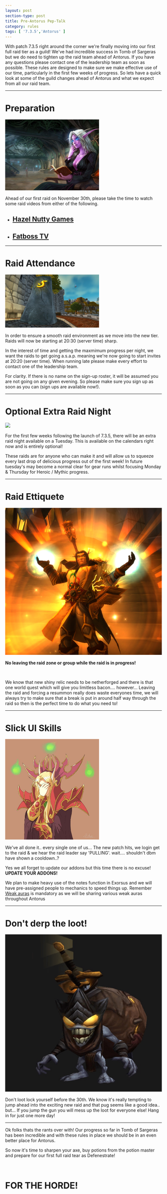 ```yaml
---
layout: post
section-type: post
title: Pre-Antorus Pep-Talk
category: rules
tags: [ '7.3.5','Antorus' ]
---
```



<p class="lead">With patch 7.3.5 right around the corner we're finally moving into our first full raid tier as a guild! We've had incredible success in Tomb of Sargeras but we do need to tighten up the raid team ahead of Antorus. If you have any questions please contact one of the leadership team as soon as possible. These rules are designed to make sure we make effective use of our time, particularly in the first few weeks of progress.
So lets have a quick look at some of the guild changes ahead of Antorus and what we expect from all our raid team.
</p>
<div class="container">
	<hr>
	<h1>Preparation</h1>
	<div class="row">
		<!--src =????? -->
		<img class="img img-responsive" style="max-width: 60% !important" src="/img/voss.jpg"/>
		<p>Ahead of our first raid on November 30th, please take the time to watch some raid videos from either of the following.</p>
		<ul class="list-group">
			<li class="list-group-item"><h2><a href="https://www.youtube.com/channel/UCMGVp_GnkhHZROIfRdXpo4Q">Hazel Nutty Games</a></h2></li>
			<li class="list-group-item"><h2><a href="https://www.youtube.com/user/FatbossTV">Fatboss TV</a></h2></li>
		</ul>
	</div>
	<hr>
	<div class="row">
		<h1>Raid Attendance</h1>
		<!--src = http://wow.zamimg.com/uploads/screenshots/normal/529897.jpg -->
		<img class="img img-responsive" src="/img/summon.jpg" style="max-width: 60% !important"/>
		<p>In order to ensure a smooth raid environment as we move into the new tier. Raids will now be starting at 20:30 (server time) sharp.</p>
		<p>In the interest of time and getting the maxmimum progress per night, we want the raids to get going a.s.a.p. meaning we're now going to start invites at 20:20 (server time). When running late please make every effort to contact one of the leadership team.</p>
		<p>For clarity. If there is no name on the sign-up roster, it will be assumed you are not going on any given evening. So please make sure you sign up as soon as you can (sign ups are available now!).</p>
	</div>
	<hr>
	<div class="row">
		<h1>Optional Extra Raid Night</h1>
		<!--src= https://wobc.wordpress.com/tag/world-of-warcraft/-->
		<img class="img img-responsive" src="{{base}}/img/actual_progress.jpg" style="max-width: 60% !important"/>
		<br/>
		<p>For the first few weeks following the launch of 7.3.5, there will be an extra raid night available on a Tuesday. This is available on the calendars right now and is entirely optional!</p>
		<p>These raids are for anyone who can make it and will allow us to squeeze every last drop of delicious progress out of the first week! In future tuesday's may become a normal clear for gear runs whilst focusing Monday &amp; Thursday for Heroic / Mythic progress. </p>
	</div>
	<hr>
	<div class="row">
		<h1>Raid Ettiquete</h1>
		<img class="img img-responsive" src="/img/test.png"/>
		<p class="text-center"><b>No leaving the raid zone or group while the raid is in progress!</b></p>
		<br/>
		<p>We know that new shiny relic needs to be netherforged and there is that one world quest which will give you limitless bacon.... however... Leaving the raid and forcing a resummon really does waste everyones time, we will always try to make sure that a break is put in around half way through the raid so then is the perfect time to do what you need to!</p>
	</div>
	<hr>
	<div class="row">
			<h1>Slick UI Skills</h1>
			<!--src="https://www.pinterest.co.uk/gonimaya/wow/?lp=true"-->
			<img class="img img-responsive" src="/img/kael.jpg" style="max-width:60%"/>
			<br/>
			<p> We've all done it.. every single one of us... The new patch hits, we login get to the raid &amp; we hear the raid leader say 'PULLING'.
			wait.... shouldn't dbm have shown a cooldown..? </p>
			<p> Yes we all forget to update our addons but this time there is no excuse! <b>UPDATE YOUR ADDONS!</b></p>
			<p>We plan to make heavy use of the notes function in Exorsus and we will have pre-assigned people to mechanics to speed things up. Remember <a href="https://www.curseforge.com/wow/addons/weakauras-2">Weak auras</a> is mandatory as we will be sharing various weak auras throughout Antorus</p>
	</div>
	<hr>
	<div class="row">
		<h1>Don't derp the loot!</h1>
		<!--src= http://www.buzzmmo.com/wp-content/uploads/2015/12/TreasureGoblin.png -->
		<img class="img img-responsive" src="/img/treasuregoblin.png"/>
		<br/>
		<p>Don't loot lock yourself before the 30th. We know it's really tempting to jump ahead into the exciting new raid and that pug seems like a good idea.. but... If you jump the gun you will mess up the loot for everyone else! Hang in for just one more day!</p>
	</div>
	<hr>
	<div class="row">
		<p> Ok folks thats the rants over with! Our progress so far in Tomb of Sargeras has been incredible and with these rules in place we should be in an even better place for Antorus. </p>
		<p> So now it's time to sharpen your axe, buy potions from the potion master and prepare for our first full raid tear as Defenestrate!</p>
		<br/>
		<h1 class="text-center"><b>FOR THE HORDE!</b></h1>
	</div>
</div>